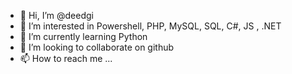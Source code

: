 - 👋 Hi, I’m @deedgi
- 👀 I’m interested in Powershell, PHP, MySQL, SQL, C#, JS , .NET
- 🌱 I’m currently learning Python
- 💞️ I’m looking to collaborate on github
- 📫 How to reach me ...

<!---
deedgi/deedgi is a ✨ special ✨ repository because its `README.md` (this file) appears on your GitHub profile.
You can click the Preview link to take a look at your changes.
--->
